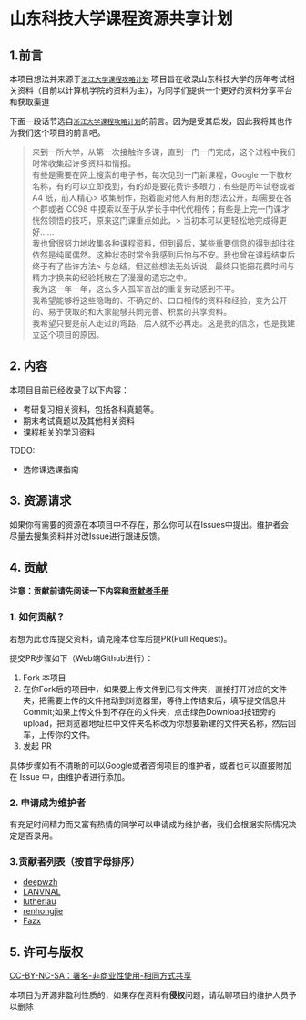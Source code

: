# 山东科技大学课程资源共享计划
## 1.前言 
本项目想法并来源于[`浙江大学课程攻略计划`](https://github.com/QSCTech/)
项目旨在收录山东科技大学的历年考试相关资料（目前以计算机学院的资料为主），为同学们提供一个更好的资料分享平台和获取渠道

下面一段话节选自[`浙江大学课程攻略计划`](https://github.com/QSCTech/)的前言。因为是受其启发，因此我将其也作为我们这个项目的前言吧。

> 来到一所大学，从第一次接触许多课，直到一门一门完成，这个过程中我们时常收集起许多资料和情报。  
> 有些是需要在网上搜索的电子书，每次见到一门新课程，Google 一下教材名称，有的可以立即找到，有的却是要花费许多眼力；有些是历年试卷或者 A4 纸，前人精心> 收集制作，抱着能对他人有用的想法公开，却需要在各个群或者 CC98 中摸索以至于从学长手中代代相传；有些是上完一门课才恍然领悟的技巧，原来这门课重点如此，> 当初本可以更轻松地完成得更好……  
> 我也曾很努力地收集各种课程资料，但到最后，某些重要信息的得到却往往依然是纯属偶然。这种状态时常令我感到后怕与不安。我也曾在课程结束后终于有了些许方法> 与总结，但这些想法无处诉说，最终只能把花费时间与精力才换来的经验耗散在了漫漫的遗忘之中。  
> 我为这一年一年，这么多人孤军奋战的重复劳动感到不平。  
> 我希望能够将这些隐晦的、不确定的、口口相传的资料和经验，变为公开的、易于获取的和大家能够共同完善、积累的共享资料。  
> 我希望只要是前人走过的弯路，后人就不必再走。这是我的信念，也是我建立这个项目的原因。

## 2. 内容
本项目目前已经收录了以下内容：
- 考研复习相关资料，包括各科真题等。
- 期末考试真题以及其他相关资料
- 课程相关的学习资料

TODO:
- 选修课选课指南

## 3. 资源请求
如果你有需要的资源在本项目中不存在，那么你可以在Issues中提出。维护者会尽量去搜集资料并对改Issue进行跟进反馈。
## 4. 贡献
**注意：贡献前请先阅读一下内容和[贡献者手册](CONTRIBUTING.md)**
### 1. 如何贡献？
若想为此仓库提交资料，请克隆本仓库后提PR(Pull Request)。

提交PR步骤如下（Web端Github进行）：
1. Fork 本项目
2. 在你Fork后的项目中，如果要上传文件到已有文件夹，直接打开对应的文件夹，把需要上传的文件拖动到浏览器里，等待上传结束后，填写提交信息并Commit;如果上传文件到不存在的文件夹，点击绿色Download按钮旁的upload，把浏览器地址栏中文件夹名称改为你想要新建的文件夹名称，然后回车，上传你的文件。
3. 发起 PR

具体步骤如有不清晰的可以Google或者咨询项目的维护者，或者也可以直接附加在 Issue 中，由维护者进行添加。

### 2. 申请成为维护者
有充足时间精力而又富有热情的同学可以申请成为维护者，我们会根据实际情况决定是否录用。
### 3.贡献者列表（按首字母排序）

- [deepwzh](https://github.com/deepwzh)
- [LANVNAL](https://github.com/LANVNAL)
- [lutherlau](https://github.com/lutherlau)
- [renhongjie](https://github.com/renhongjie)
- [Fazx](https://github.com/Fazx)

## 5. 许可与版权
[CC-BY-NC-SA：署名-非商业性使用-相同方式共享](https://creativecommons.org/licenses/by-nc-sa/4.0/deed.zh)

本项目为开源非盈利性质的，如果存在资料有**侵权**问题，请私聊项目的维护人员予以删除
